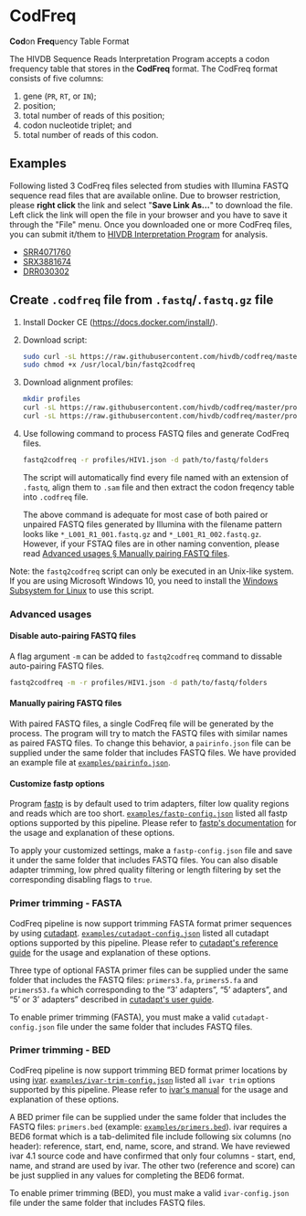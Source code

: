 # CodFreq

**Cod**on **Freq**uency Table Format

The HIVDB Sequence Reads Interpretation Program accepts a codon frequency table
that stores in the **CodFreq** format. The CodFreq format consists of five
columns:

1. gene (`PR`, `RT`, or `IN`);
2. position;
3. total number of reads of this position;
4. codon nucleotide triplet; and
5. total number of reads of this codon.


## Examples

Following listed 3 CodFreq files selected from studies with Illumina FASTQ
sequence read files that are available online.  Due to browser restriction,
please **right click** the link and select "**Save Link As...**" to download the
file. Left click the link will open the file in your browser and you have to
save it through the "File" menu. Once you downloaded one or more CodFreq files,
you can submit it/them to [HIVDB Interpretation Program](/hivdb/by-reads/) for
analysis.

- [SRR4071760]($$CMS_PREFIX$$downloads/codfreq-examples/SRR4071760.codfreq.txt)
- [SRX3881674]($$CMS_PREFIX$$downloads/codfreq-examples/SRX3881674.codfreq.txt)
- [DRR030302]($$CMS_PREFIX$$downloads/codfreq-examples/DRR030302.codfreq.txt)

<!--
## Create `.codfreq` file from `.sam`/`.bam` file

The `.sam` or `.bam` files are the alignment output from many multiple sequence alignment tools such as Bowtie2, BWA, SNAP, etc.

1. Install Docker CE (https://docs.docker.com/install/).

2. Download script:

   ```bash
   sudo curl -sL https://raw.githubusercontent.com/hivdb/codfreq/master/bin/sam2codfreq-docker -o /usr/local/bin/sam2codfreq
   sudo chmod +x /usr/local/bin/sam2codfreq
   ```

3. Use following command to process FASTQ files and generate CodFreq files.

   ```bash
   sam2codfreq /path/to/folders/containing/sam-bam/files
   ```
   The script will automatically find every file named with an extension of `.sam` or `.bam`, then extract the codon freqency
   table into `.codfreq` file.
-->

## Create `.codfreq` file from `.fastq`/`.fastq.gz` file

1. Install Docker CE (https://docs.docker.com/install/).

2. Download script:

   ```bash
   sudo curl -sL https://raw.githubusercontent.com/hivdb/codfreq/master/bin-wrapper/align-all-docker -o /usr/local/bin/fastq2codfreq
   sudo chmod +x /usr/local/bin/fastq2codfreq
   ```

3. Download alignment profiles:

   ```bash
   mkdir profiles
   curl -sL https://raw.githubusercontent.com/hivdb/codfreq/master/profiles/HIV1.json -o profiles/HIV1.json
   curl -sL https://raw.githubusercontent.com/hivdb/codfreq/master/profiles/SARS2.json -o profiles/SARS2.json
   ```

4. Use following command to process FASTQ files and generate CodFreq files.

   ```bash
   fastq2codfreq -r profiles/HIV1.json -d path/to/fastq/folders
   ```

   The script will automatically find every file named with an extension of
   `.fastq`, align them to `.sam` file and then extract the codon freqency table
   into `.codfreq` file.
   
   The above command is adequate for most case of both paired or unpaired FASTQ
   files generated by Illumina with the filename pattern looks like
   `*_L001_R1_001.fastq.gz` and `*_L001_R1_002.fastq.gz`. However, if your FSTAQ
   files are in other naming convention, please read [Advanced usages § Manually
   pairing FASTQ files](#manually-pairing-fastq-files).

Note: the `fastq2codfreq` script can only be executed in an Unix-like system. If you are using Microsoft Windows 10,
you need to install the [Windows Subsystem for Linux](https://docs.microsoft.com/en-us/windows/wsl/install-win10) to
use this script.

### Advanced usages
#### Disable auto-pairing FASTQ files
A flag argument `-m` can be added to `fastq2codfreq` command to dissable
auto-pairing FASTQ files.

```bash
fastq2codfreq -m -r profiles/HIV1.json -d path/to/fastq/folders
```

#### Manually pairing FASTQ files
With paired FASTQ files, a single CodFreq file will be generated by the process.
The program will try to match the FASTQ files with similar names as paired FASTQ
files. To change this behavior, a `pairinfo.json` file can be supplied under the
same folder that includes FASTQ files. We have provided an example file at
[`examples/pairinfo.json`](https://github.com/hivdb/codfreq/tree/main/examples/pairinfo.json).

#### Customize fastp options
Program [fastp](https://github.com/OpenGene/fastp) is by default used to trim
adapters, filter low quality regions and reads which are too short.
[`examples/fastp-config.json`](https://github.com/hivdb/codfreq/tree/main/examples/fastp-config.json)
listed all fastp options supported by this pipeline. Please refer to [fastp's
documentation](https://github.com/OpenGene/fastp#all-options) for the usage and
explanation of these options.

To apply your customized settings, make a `fastp-config.json` file and save it
under the same folder that includes FASTQ files. You can also disable adapter
trimming, low phred quality filtering or length filtering by set the
corresponding disabling flags to `true`.

### Primer trimming - FASTA
CodFreq pipeline is now support trimming FASTA format primer sequences by using
[cutadapt](https://cutadapt.readthedocs.io/en/v4.1/guide.html).
[`examples/cutadapt-config.json`](https://github.com/hivdb/codfreq/tree/main/examples/cutadapt-config.json)
listed all cutadapt options supported by this pipeline. Please refer to
[cutadapt's
reference guide](https://cutadapt.readthedocs.io/en/v4.1/reference.html) for the
usage and explanation of these options.

Three type of optional FASTA primer files can be supplied under the same folder
that includes the FASTQ files: `primers3.fa`, `primers5.fa` and `primers53.fa`
which corresponding to the “3’ adapters”, “5’ adapters”, and “5’ or 3’ adapters”
described in [cutadapt's user
guide](https://cutadapt.readthedocs.io/en/v4.1/guide.html#overview-of-adapter-types).

To enable primer trimming (FASTA), you must make a valid `cutadapt-config.json`
file under the same folder that includes FASTQ files.

### Primer trimming - BED
CodFreq pipeline is now support trimming BED format primer locations by using
[ivar](https://andersen-lab.github.io/ivar/html/manualpage.html).
[`examples/ivar-trim-config.json`](https://github.com/hivdb/codfreq/tree/main/examples/ivar-trim-config.json)
listed all `ivar trim` options supported by this pipeline. Please refer to
[ivar's
manual](https://andersen-lab.github.io/ivar/html/manualpage.html) for the
usage and explanation of these options.

A BED primer file can be supplied under the same folder that includes the FASTQ
files: `primers.bed` (example:
[`examples/primers.bed`](https://github.com/hivdb/codfreq/tree/main/examples/primers.bed)).
ivar requires a BED6 format which is a tab-delimited file include following six
columns (no header): reference, start, end, name, score, and strand. We have
reviewed ivar 4.1 source code and have confirmed that only four columns - start,
end, name, and strand are used by ivar. The other two (reference and score) can
be just supplied in any values for completing the BED6 format.

To enable primer trimming (BED), you must make a valid `ivar-config.json` file
under the same folder that includes FASTQ files.

<!--

You can specify your FASTQ file naming convention by passing `-p <PATTERN>`, `-r <REPLACE>`, `-1 <PAIR1_SUFFIX>` and 
`-2 <PAIR2_SUFFIX>` parameters to `fastq2codfreq`. Noted `-p` and `-r` are paired regular expression replacement.
For example, if your FASTQ files are downloaded from Sequence Reads Archive (SRA), their naming convention would be
`*_1.fastq.gz` and `*_2.fastq.gz`. Here is the command:

```bash
fastq2codfreq -p '(.+)_[12]\.fastq\.gz$' -r '\1' -1 '_1.fastq.gz' -2 '_2.fastq.gz' /path/to/folders/containing/fastq/files
```

#### Specify concurrency rate
You can also specify concurrency rate (how many CPUs you want to use) by passing `-n <NTHREADS>` to `fastq2codfreq`.
By default, the script will use fomula `FLOOR(TOTAL_CPUS * 19 / 20)` to calculate the `NTHREADS` value.

```bash
# Use at most 5 CPUs
fastq2codfreq -n 5 /path/to/folders/containing/fastq/files
```

Note: if you are using Docker on Windows or MacOS, the upper limit of `NTHREADS` depends on the number of CPUs allocated
for the Docker software. Please check these general answers from Stackoverflow:

- Windows: https://stackoverflow.com/a/56583203/2644759
- MacOS: https://stackoverflow.com/a/39720010/2644759
-->
